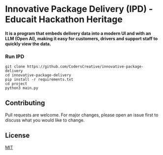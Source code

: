 # Innovative Package Delivery (IPD) - Educait Hackathon Heritage

#### It is a program that embeds delivery data into a modern UI and with an LLM (Open AI), making it easy for customers, drivers and support staff to quickly view the data.

### Run IPD

```
git clone https://github.com/CodersCreative/innovative-package-delivery
cd innovative-package-delivery
pip install -r requirements.txt
cd project
python3 main.py
```

## Contributing

Pull requests are welcome. For major changes, please open an issue first
to discuss what you would like to change.

## License

[MIT](https://choosealicense.com/licenses/mit/)
 
